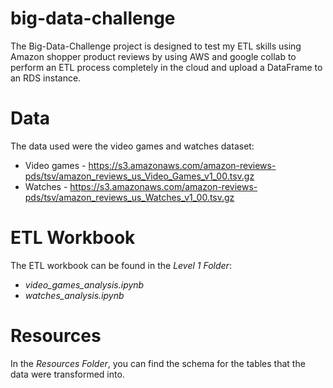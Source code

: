 # big-data-challenge
The Big-Data-Challenge project is designed to test my ETL skills using Amazon shopper product reviews by using AWS and google collab to perform an ETL process completely in the cloud and upload a DataFrame to an RDS instance.
# Data
The data used were the video games and watches dataset:
* Video games - https://s3.amazonaws.com/amazon-reviews-pds/tsv/amazon_reviews_us_Video_Games_v1_00.tsv.gz
* Watches - https://s3.amazonaws.com/amazon-reviews-pds/tsv/amazon_reviews_us_Watches_v1_00.tsv.gz
# ETL Workbook
The ETL workbook can be found in the *Level 1 Folder*:
* *video_games_analysis.ipynb*
* *watches_analysis.ipynb*
# Resources
In the *Resources Folder*, you can find the schema for the tables that the data were transformed into. 

